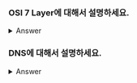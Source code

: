 ### OSI 7 Layer에 대해서 설명하세요.

<details>
   <summary> Answer </summary>
<br />



</details>

### DNS에 대해서 설명하세요.

<details>
   <summary> Answer </summary>
<br />



</details>

